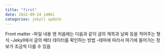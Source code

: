 ```yaml
---
title: "first"
date: 2022-09-24 1406i
categories: jekyll update
---
```


Front matter    -파일 내용 맨 처음에는 다음과 같이 글의 제목과 날짜 등을 적어주는 형식
                -Jekyll에서 글의 메타 데이터를 확인하는 방법
                -테마에 따라서 여기에 들어가는 정보가 조금씩 다를 수 있음
